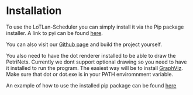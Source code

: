 # Installation

To use the LoTLan-Scheduler you can simply install it via the Pip package installer.
A link to pyi can be found [here](https://pypi.org/project/Lotlan-Scheduler/).

You can also visit our [Github page](https://github.com/iml130/lotlan-scheduler) and build the project yourself.

You also need to have the dot renderer installed to be able to draw the PetriNets. Currently we dont support optional drawing
so you need to have it installed to run the program. The easiest way will be to install [GraphViz](https://graphviz.org/).
Make sure that dot or dot.exe is in your PATH enviromnment variable.

An example of how to use the installed pip package can be found [here](./tutorials/cli.md)